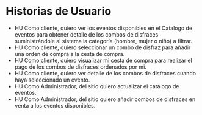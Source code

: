 # Historias de Usuario

- HU Como cliente, quiero ver los eventos disponibles en el Catalogo de eventos para obtener detalle de los combos de disfraces suministrándole al sistema la categoría (hombre, mujer o niño) a filtrar.
- HU Como cliente, quiero seleccionar un combo de disfraz para añadir una orden de compra a la cesta de compra.
- HU Como cliente, quiero visualizar mi cesta de compra para realizar el pago de los combos de disfraces ordenados por mi.
- HU Como cliente, quiero ver detalle de los combos de disfraces cuando haya seleccionado un evento.
- HU Como Administrador, del sitio quiero actualizar el catálogo de eventos. 
- HU Como Administrador, del sitio quiero añadir combos de disfraces en venta a los eventos disponibles. 

